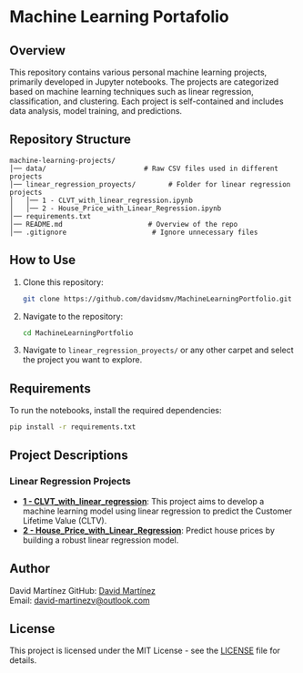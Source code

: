 # Machine Learning Portafolio

## Overview
This repository contains various personal machine learning projects, primarily developed in Jupyter notebooks. The projects are categorized based on machine learning techniques such as linear regression, classification, and clustering. Each project is self-contained and includes data analysis, model training, and predictions.

## Repository Structure
```
machine-learning-projects/
│── data/                        # Raw CSV files used in different projects
│── linear_regression_proyects/        # Folder for linear regression projects
│   │── 1 - CLVT_with_linear_regression.ipynb
│   │── 2 - House_Price_with_Linear_Regression.ipynb
│── requirements.txt
│── README.md                     # Overview of the repo
│── .gitignore                     # Ignore unnecessary files
```

## How to Use
1. Clone this repository:
   ```bash
   git clone https://github.com/davidsmv/MachineLearningPortfolio.git
   ```
2. Navigate to the repository:
   ```bash
   cd MachineLearningPortfolio
   ```
3. Navigate to `linear_regression_proyects/` or any other carpet and select the project you want to explore.

## Requirements
To run the notebooks, install the required dependencies:
```bash
pip install -r requirements.txt
```

## Project Descriptions
### Linear Regression Projects
- **[1 - CLVT_with_linear_regression](https://github.com/davidsmv/MachineLearningPortfolio/blob/main/linear_regression_projects/1%20-%20CLVT_with_linear_regression.ipynb)**: This project aims to develop a machine learning model using linear regression to predict the Customer Lifetime Value (CLTV).
- **[2 - House_Price_with_Linear_Regression](https://github.com/davidsmv/MachineLearningPortfolio/blob/main/linear_regression_projects/2%20-%20House_Price_with_Linear_Regression.ipynb)**: Predict house prices by building a robust linear regression model.


## Author
David Martínez
GitHub: [David Martínez](https://github.com/davidsmv)  
Email: david-martinezv@outlook.com

## License
This project is licensed under the MIT License - see the [LICENSE](LICENSE) file for details.

